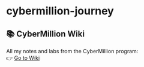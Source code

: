 # cybermillion-journey
## 📚 CyberMillion Wiki
All my notes and labs from the CyberMillion program:  
👉 [Go to Wiki]([https://github.com/ma1loc/cybermillion-journey/wiki](https://github.com/ma1loc/cybermillion-journey/wiki/About-Me-And-Cybermillion-Journey))
